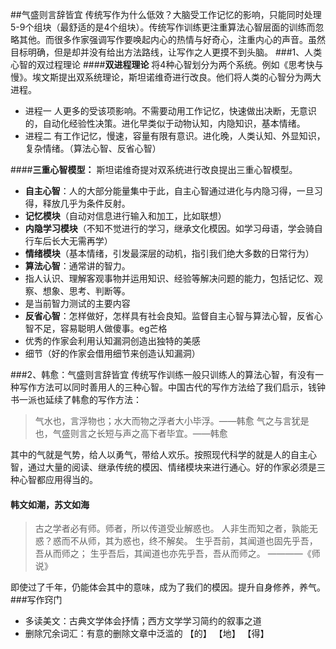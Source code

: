 ##气盛则言辞皆宜
传统写作为什么低效？大脑受工作记忆的影响，只能同时处理5-9个组块（最舒适的是4个组块）。传统写作训练更注重算法心智层面的训练而忽略其他。而很多作家强调写作要唤起内心的热情与好奇心，注重内心的声音。虽然目标明确，但是却并没有给出方法路线，让写作之人更摸不到头脑。
###1、人类心智的双过程理论
####**双进程理论**
将4种心智划分为两个系统。例如《思考快与慢》。埃文斯提出双系统理论，斯坦诺维奇进行改良。他们将人类的心智分为两大进程。
+ 进程一 人更多的受该项影响。不需要动用工作记忆，快速做出决断，无意识的，自动化经验性决策。进化早类似于动物认知，内隐知识，基本情绪。
+ 进程二 有工作记忆，慢速，容量有限有意识。进化晚，人类认知、外显知识，复杂情绪。（算法心智、反省心智）

####**三重心智模型：**
斯坦诺维奇提对双系统进行改良提出三重心智模型。
+ **自主心智**：人的大部分能量集中于此，自主心智通过进化与内隐习得，一旦习得，释放几乎为条件反射。
 + **记忆模块**（自动对信息进行输入和加工，比如联想）
 + **内隐学习模块**（不知不觉进行的学习，继承文化模因。如学习母语，学会骑自行车后长大无需再学）
 + **情绪模块**（基本情绪，引发最深层的动机，指引我们绝大多数的日常行为）
+ **算法心智**：通常讲的智力。
 + 指人认识、理解客观事物并运用知识、经验等解决问题的能力，包括记忆、观察、想象、思考、判断等。
 + 是当前智力测试的主要内容
+ **反省心智**：怎样做好，怎样具有社会良知。监督自主心智与算法心智，反省心智不足，容易聪明人做傻事。eg芒格
 + 优秀的作家会利用认知漏洞创造出独特的美感
 + 细节（好的作家会借用细节来创造认知漏洞）

###2、韩愈：气盛则言辞皆宜
传统写作训练一般只训练人的算法心智，有没有一种写作方法可以同时善用人的三种心智。中国古代的写作方法给了我们启示，钱钟书一派也延续了韩愈的写作方法：
> 气水也，言浮物也；水大而物之浮者大小毕浮。——韩愈
> 气之与言犹是也，气盛则言之长短与声之高下者毕宜。——韩愈

其中的气就是气势，给人以勇气，带给人欢乐。按照现代科学的就是人的自主心智，通过大量的阅读、继承传统的模因、情绪模块来进行通心。好的作家必须是三种心智都应用得当的。
#### 韩文如潮，苏文如海

> 古之学者必有师。师者，所以传道受业解惑也。
> 人非生而知之者，孰能无惑？惑而不从师，其为惑也，终不解矣。
> 生乎吾前，其闻道也固先乎吾，吾从而师之；
> 生乎吾后，其闻道也亦先乎吾，吾从而师之。
> ————《师说》

即使过了千年，仍能体会其中的意味，成为了我们的模因。提升自身修养，养气。
###写作窍门
+ 多读美文：古典文学体会抒情；西方文学学习简约的叙事之道
+ 删除冗余词汇：有意的删除文章中泛滥的 【的】 【地】 【得】
